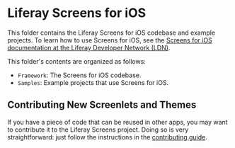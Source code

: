 # Liferay Screens for iOS

This folder contains the Liferay Screens for iOS codebase and example projects. To learn how to use Screens for iOS, see the [Screens for iOS documentation at the Liferay Developer Network (LDN)](https://dev.liferay.com/develop/tutorials/-/knowledge_base/6-2/ios-apps-with-liferay-screens). 

This folder's contents are organized as follows: 

- `Framework`: The Screens for iOS codebase.
- `Samples`: Example projects that use Screens for iOS.

## Contributing New Screenlets and Themes

If you have a piece of code that can be reused in other apps, you may want to contribute it to the Liferay Screens project. Doing so is very straightforward: just follow the instructions in the [contributing guide](../CONTRIBUTING.md).

